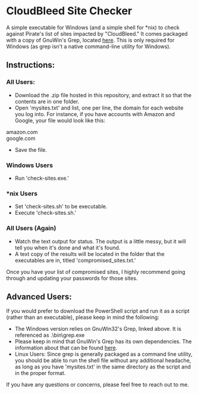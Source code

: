 # CloudBleed Site Checker
A simple executable for Windows (and a simple shell for \*nix) to check against Pirate's list of sites impacted by "CloudBleed."  It comes packaged with a copy of GnuWin's Grep, located [here](http://gnuwin32.sourceforge.net/).  This is only required for Windows (as grep isn't a native command-line utility for Windows).

## Instructions:

### All Users:

+ Download the .zip file hosted in this repository, and extract it so that the contents are in one folder.
+ Open 'mysites.txt' and list, one per line, the domain for each website you log into.  For instance, if you have accounts with Amazon and Google, your file would look like this:

amazon.com
<br/>google.com

+ Save the file.

### Windows Users
+ Run 'check-sites.exe.'

### \*nix Users
+ Set 'check-sites.sh' to be executable.
+ Execute 'check-sites.sh.'

### All Users (Again)

+ Watch the text output for status.  The output is a little messy, but it will tell you when it's done and what it's found.
+ A text copy of the results will be located in the folder that the executables are in, titled 'compromised_sites.txt.'

Once you have your list of compromised sites, I highly recommend going through and updating your passwords for those sites.

## Advanced Users:

If you would prefer to download the PowerShell script and run it as a script (rather than an executable), please keep in mind the following:
+ The Windows version relies on GnuWin32's Grep, linked above.  It is referenced as .\bin\grep.exe
+ Please keep in mind that GnuWin's Grep has its own dependencies.  The information about that can be found [here](http://gnuwin32.sourceforge.net/packages/grep.htm).
+ Linux Users: Since grep is generally packaged as a command line utility, you should be able to run the shell file without any additional headache, as long as you have 'mysites.txt' in the same directory as the script and in the proper format.

If you have any questions or concerns, please feel free to reach out to me.

